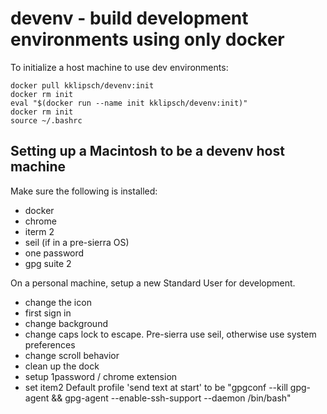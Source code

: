 # devenv - build development environments using only docker

To initialize a host machine to use dev environments:

```
docker pull kklipsch/devenv:init
docker rm init
eval "$(docker run --name init kklipsch/devenv:init)"
docker rm init
source ~/.bashrc
```

## Setting up a Macintosh to be a devenv host machine

Make sure the following is installed:
- docker
- chrome
- iterm 2
- seil (if in a pre-sierra OS)
- one password
- gpg suite 2

On a personal machine, setup a new Standard User for development.

- change the icon
- first sign in
- change background
- change caps lock to escape. Pre-sierra use seil, otherwise use system preferences
- change scroll behavior
- clean up the dock
- setup 1password / chrome extension
- set item2 Default profile 'send text at start' to be "gpgconf --kill gpg-agent && gpg-agent --enable-ssh-support --daemon /bin/bash"
